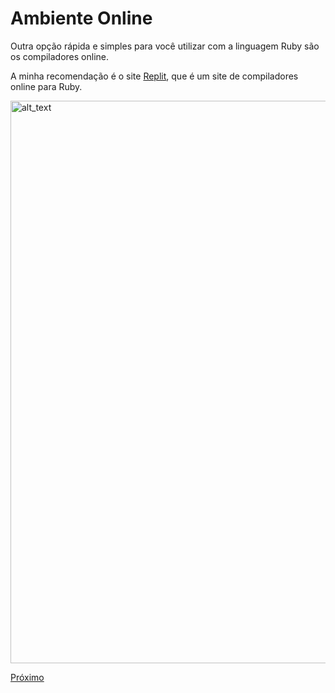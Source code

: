 # Ambiente Online

Outra opção rápida e simples para você utilizar com a linguagem Ruby são os compiladores online.

A minha recomendação é o site [Replit](https://replit.com/languages/ruby), que é um site de compiladores online para Ruby.

[<img alt="alt_text" width="900px" src="https://marquesfernandes.com/wp-content/uploads/2019/09/download.png" />](https://replit.com/languages/ruby)

[Próximo](../3-Basico%20da%20Linguagem/hello-world.md)
